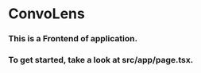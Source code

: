 # ConvoLens 

### This is a Frontend of application.

### To get started, take a look at src/app/page.tsx.
